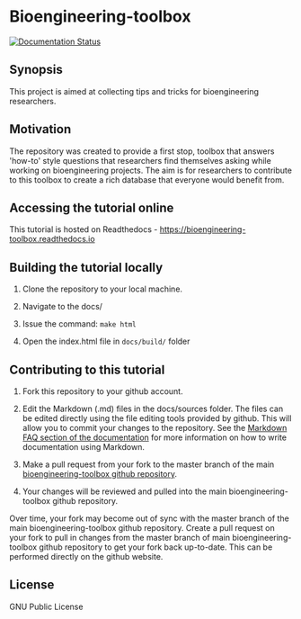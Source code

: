 # Bioengineering-toolbox

[![Documentation Status](https://readthedocs.org/projects/bioengineering-toolbox/badge/?version=latest)](http://bioengineering-toolbox.readthedocs.io/?badge=latest)

## Synopsis

This project is aimed at collecting tips and tricks for bioengineering researchers.

## Motivation

The repository was created to provide a first stop, toolbox that answers 'how-to' style questions that researchers find themselves asking while working on bioengineering projects. The aim is for researchers to contribute to this toolbox to create a rich database that everyone would benefit from.

## Accessing the tutorial online
This tutorial is hosted on Readthedocs - https://bioengineering-toolbox.readthedocs.io

## Building the tutorial locally

1. Clone the repository to your local machine.

2. Navigate to the docs/

3. Issue the command: `make html`

4. Open the index.html file in `docs/build/` folder

## Contributing to this tutorial

1. Fork this repository to your github account.

2. Edit the Markdown (.md) files in the docs/sources folder. The files can be edited directly using the file editing tools provided by github. This will allow you to commit your changes to the repository. See the [Markdown FAQ section of the documentation](https://bioengineering-toolbox.readthedocs.io/en/latest/markdown_faq.html) for more information on how to write documentation using Markdown.

3. Make a pull request from your fork to the master branch of the main [bioengineering-toolbox github repository](https://github.com/PrasadBabarendaGamage/bioengineering-toolbox).

4. Your changes will be reviewed and pulled into the main bioengineering-toolbox github repository.

Over time, your fork may become out of sync with the master branch of the main bioengineering-toolbox github repository. Create a pull request on your fork to pull in changes from the master branch of main bioengineering-toolbox github repository to get your fork back up-to-date. This can be performed directly on the github website.

## License

GNU Public License